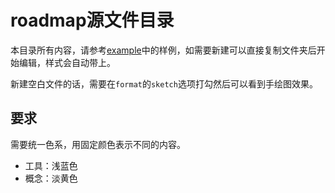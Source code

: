 # roadmap源文件目录

本目录所有内容，请参考[example](example)中的样例，如需要新建可以直接复制文件夹后开始编辑，样式会自动带上。

新建空白文件的话，需要在`format`的`sketch`选项打勾然后可以看到手绘图效果。

## 要求

需要统一色系，用固定颜色表示不同的内容。

* 工具：浅蓝色
* 概念：淡黄色